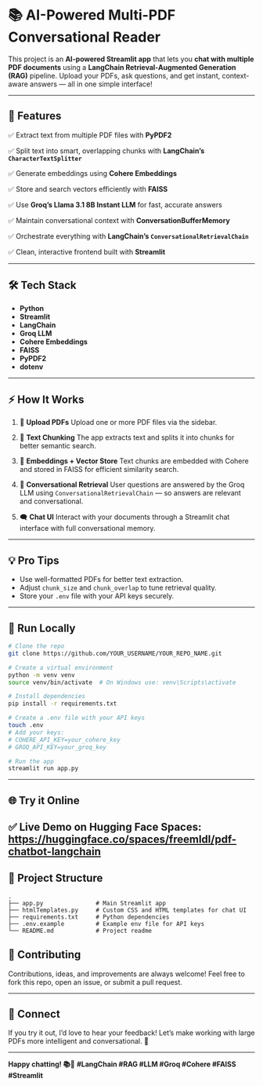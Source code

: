 # 📚 AI-Powered Multi-PDF Conversational Reader

This project is an **AI-powered Streamlit app** that lets you **chat with multiple PDF documents** using a **LangChain Retrieval-Augmented Generation (RAG)** pipeline.
Upload your PDFs, ask questions, and get instant, context-aware answers — all in one simple interface!

---

## 🚀 **Features**

✅ Extract text from multiple PDF files with **PyPDF2**

✅ Split text into smart, overlapping chunks with **LangChain’s `CharacterTextSplitter`**

✅ Generate embeddings using **Cohere Embeddings**

✅ Store and search vectors efficiently with **FAISS**

✅ Use **Groq’s Llama 3.1 8B Instant LLM** for fast, accurate answers

✅ Maintain conversational context with **ConversationBufferMemory**

✅ Orchestrate everything with **LangChain’s `ConversationalRetrievalChain`**

✅ Clean, interactive frontend built with **Streamlit**

---

## 🛠️ **Tech Stack**

* **Python**
* **Streamlit**
* **LangChain**
* **Groq LLM**
* **Cohere Embeddings**
* **FAISS**
* **PyPDF2**
* **dotenv**

---

## ⚡ **How It Works**

1. 📄 **Upload PDFs**
   Upload one or more PDF files via the sidebar.

2. 🧩 **Text Chunking**
   The app extracts text and splits it into chunks for better semantic search.

3. 🔎 **Embeddings + Vector Store**
   Text chunks are embedded with Cohere and stored in FAISS for efficient similarity search.

4. 🤖 **Conversational Retrieval**
   User questions are answered by the Groq LLM using `ConversationalRetrievalChain` — so answers are relevant and conversational.

5. 🗨️ **Chat UI**
   Interact with your documents through a Streamlit chat interface with full conversational memory.

---

## 💡 **Pro Tips**

* Use well-formatted PDFs for better text extraction.
* Adjust `chunk_size` and `chunk_overlap` to tune retrieval quality.
* Store your `.env` file with your API keys securely.

---

## 🚀 **Run Locally**

```bash
# Clone the repo
git clone https://github.com/YOUR_USERNAME/YOUR_REPO_NAME.git

# Create a virtual environment
python -m venv venv
source venv/bin/activate  # On Windows use: venv\Scripts\activate

# Install dependencies
pip install -r requirements.txt

# Create a .env file with your API keys
touch .env
# Add your keys:
# COHERE_API_KEY=your_cohere_key
# GROQ_API_KEY=your_groq_key

# Run the app
streamlit run app.py
```

---

## 🌐 **Try it Online**

✅ **Live Demo on Hugging Face Spaces:** https://huggingface.co/spaces/freemldl/pdf-chatbot-langchain
---

## 📂 **Project Structure**

```
.
├── app.py               # Main Streamlit app
├── htmlTemplates.py     # Custom CSS and HTML templates for chat UI
├── requirements.txt     # Python dependencies
├── .env.example         # Example env file for API keys
└── README.md            # Project readme
```

## 🤝 **Contributing**

Contributions, ideas, and improvements are always welcome!
Feel free to fork this repo, open an issue, or submit a pull request.

---

## 📢 **Connect**

If you try it out, I’d love to hear your feedback!
Let’s make working with large PDFs more intelligent and conversational. 🚀

---

**Happy chatting! 📚🤖**
**#LangChain #RAG #LLM #Groq #Cohere #FAISS #Streamlit**
